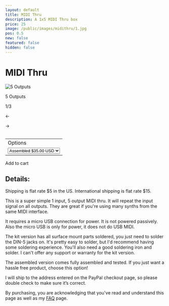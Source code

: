 ```yaml
---
layout: default
title: MIDI Thru
description: A 1x5 MIDI Thru box
price: 25
image: /public/images/midithru/1.jpg
pos: 0.5
new: false
featured: false
hidden: false
---
```

# MIDI Thru

<div class="gallery">
	<img src="{{ site.baseurl }}public/images/midithru/1.jpg" alt="5 Outputs" id="gallery_image" onclick="cycle(1); return false;">
	<p id="gallery_subtitle">5 Outputs</p>
	<p id="gallery_pos_text">1/3</p>
	<div id="gallery_nav">
		<p id="gallery_nav_left" onclick="cycle(0); return false;">←</p>
		<p id="gallery_nav_right" onclick="cycle(1); return false;">→</p>
	</div>
</div>


<table>
  <form id="paypal" target="paypal" action="https://www.paypal.com/cgi-bin/webscr" method="post">
  <input type="hidden" name="cmd" value="_s-xclick">
  <input type="hidden" name="hosted_button_id" value="ARZVEK5BKMP7S">
  <table>
  <tr><td><input type="hidden" name="on0" value="Options">Options</td></tr><tr><td><select name="os0">
    <option value="Kit">Kit $25.00 USD</option>
    <option selected value="Assembled">Assembled $35.00 USD</option>
  </select> </td></tr>
  </table>
  <input type="hidden" name="currency_code" value="USD">
  </form>
</table>

<div class="addToCart noselect" onclick="addToCart()">
  Add to cart
</div>

## Details:

Shipping is flat rate $5 in the US. International shipping is flat rate $15.

This is a super simple 1 input, 5 output MIDI thru. It will repeat the input signal on all outputs. They are great if you're using many synths from the same MIDI interface.

It requires a micro USB connection for power. It is not powered passively. Also the micro USB is only for power, it does not do USB MIDI.

The kit version has all surface mount parts soldered, you just need to solder the DIN-5 jacks on. It's pretty easy to solder, but I'd recommend having some soldering experience. You'll also need a good soldering iron and solder. I can't offer any support or warranty for the kit version.

The assembled version comes fully assembled and tested. If you just want a hassle free product, choose this option!

I will ship to the address entered on the PayPal checkout page, so please double check to make sure it’s correct.

By purchasing, you are acknowledging that you've read and understand this page as well as my [FAQ](/faq) page.

<script src="{{ site.baseurl }}public/js/midithrugallery.js"></script>
